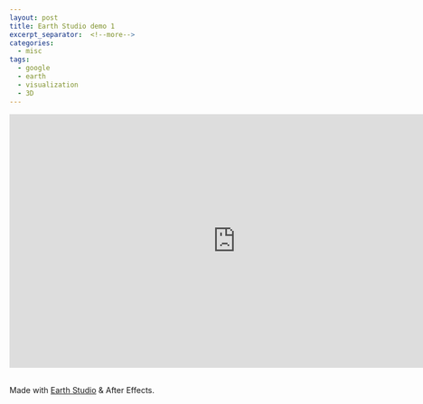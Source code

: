 ```yaml
---
layout: post
title: Earth Studio demo 1
excerpt_separator:  <!--more-->
categories:
  - misc
tags:
  - google
  - earth
  - visualization
  - 3D
---
```


<iframe src="https://player.vimeo.com/video/324605586" width="800" height="450" frameborder="0" webkitallowfullscreen mozallowfullscreen allowfullscreen></iframe>

<br>Made with [Earth Studio](https://www.google.com/earth/studio/) & After Effects.
